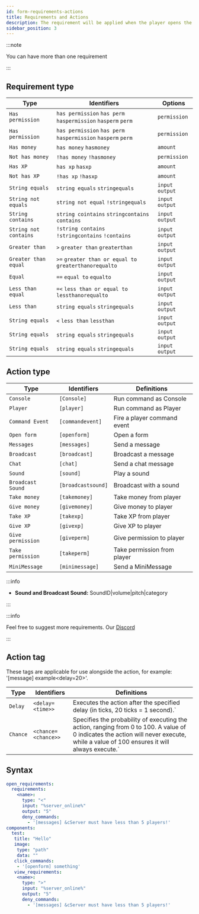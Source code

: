 ```yaml
---
id: form-requirements-actions
title: Requirements and Actions
description: The requirement will be applied when the player opens the Form
sidebar_position: 3
---
```

:::note

You can have more than one requirement

:::

## Requirement type

| Type                  | Identifiers                                                  | Options          |
|-----------------------|--------------------------------------------------------------|------------------|
| `Has permission`      | `has permission` `has perm` `haspermission` `hasperm` `perm` | `permission`     |
| `Has permission`      | `has permission` `has perm` `haspermission` `hasperm` `perm` | `permission`     |
| `Has money`           | `has money` `hasmoney`                                       | `amount`         |
| `Not has money`       | `!has money` `!hasmoney`                                     | `permission`     | 
| `Has XP`              | `has xp` `hasxp`                                             | `amount`         |
| `Not has XP`          | `!has xp` `!hasxp`                                           | `amount`         |
| `String equals`       | `string equals` `stringequals`                               | `input` `output` |
| `String not equals`   | `string not equal` `!stringequals`                           | `input` `output` |
| `String contains`     | `string cointains` `stringcontains` `contains`               | `input` `output` |
| `String not contains` | `!string contains` `!stringcontains` `!contains`             | `input` `output` |
| `Greater than`        | `>` `greater than` `greaterthan`                             | `input` `output` |
| `Greater than equal`  | `>=` `greater than or equal to` `greaterthanorequalto`       | `input` `output` |
| `Equal`               | `==` `equal to` `equalto`                                    | `input` `output` |
| `Less than equal`     | `=<` `less than or equal to` `lessthanorequalto `            | `input` `output` |
| `Less than`           | `string equals` `stringequals`                               | `input` `output` |
| `String equals`       | `<` `less than` `lessthan`                                   | `input` `output` |
| `String equals`       | `string equals` `stringequals`                               | `input` `output` |
| `String equals`       | `string equals` `stringequals`                               | `input` `output` |

## Action type

| Type              | Identifiers        | Definitions                 |
|-------------------|--------------------|-----------------------------|
| `Console`         | `[Console]`        | Run command as Console      |
| `Player`          | `[player]`         | Run command as Player       |
| `Command Event`   | `[commandevent]`   | Fire a player command event |
| `Open form`       | `[openform]`       | Open a form                 |
| `Messages`        | `[messages]`       | Send a message              |
| `Broadcast`       | `[broadcast]`      | Broadcast a message         |
| `Chat`            | `[chat]`           | Send a chat message         |
| `Sound`           | `[sound]`          | Play a sound                |
| `Broadcast Sound` | `[broadcastsound]` | Broadcast with a sound      |
| `Take money`      | `[takemoney]`      | Take money from player      |
| `Give money`      | `[givemoney]`      | Give money to player        |
| `Take XP`         | `[takexp]`         | Take XP from player         |
| `Give XP`         | `[givexp]`         | Give XP to player           |
| `Give permission` | `[giveperm]`       | Give permission to player   |
| `Take permission` | `[takeperm]`       | Take permission from player |
| `MiniMessage`     | `[minimessage]`    | Send a MiniMessage          |

:::info

- **Sound and Broadcast Sound:** SoundID|volume|pitch|category

:::

:::info

Feel free to suggest more requirements. Our [Discord](https://minevn.studio/discord)

:::

## Action tag
These tags are applicable for use alongside the action, for example: '[message] example<delay=20>'.

| Type     | Identifiers         | Definitions                                                                                                                                                                           |
|----------|---------------------|---------------------------------------------------------------------------------------------------------------------------------------------------------------------------------------|
| `Delay`  | `<delay=<time>>`    | Executes the action after the specified delay (in ticks, 20 ticks = 1 second).`                                                                                                       |
| `Chance` | `<chance=<chance>>` | Specifies the probability of executing the action, ranging from 0 to 100. A value of 0 indicates the action will never execute, while a value of 100 ensures it will always execute.` |

## Syntax

```yaml
open_requirements:
  requirements:
    <name>:
      type: "<"
      input: "%server_online%"
      output: "5"
      deny_commands:
        - '[messages] &cServer must have less than 5 players!'
components:
  test:
   title: "Hello"
   image:
    type: "path"
    data: ""
   click_commands:
    - '[openform] something'
   view_requirements:
    <name>:
      type: ">"
      input: "%server_online%"
      output: "5"
      deny_commands:
        - '[messages] &cServer must have less than 5 players!'
```



